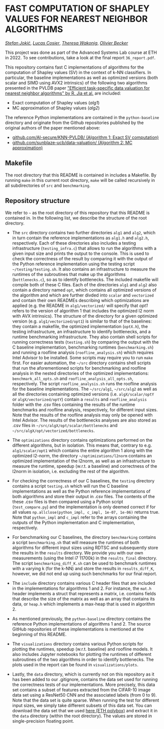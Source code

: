# FAST COMPUTATION OF SHAPLEY VALUES FOR NEAREST NEIGHBOR ALGORITHMS

[_Stefan Jokić_](https://github.com/sjokic), [_Lucas Cosier_](https://github.com/luke-ck), [_Theresa Wakonig_](https://github.com/twakonig), [_Olivier Becker_](https://github.com/olibeck)

This project was done as part of the Advanced Systems Lab course at ETH in 2022. To see contributions, take a look at the final report `36_report.pdf`.

This repository contains fast C implementations of algorithms for the computation of Shapley values (SV) in the context of k-NN classifiers. In particular, the baseline implementations as well as optimized versions (both scalar and SIMD using AVX2 intrinsics) of the following two algorithms presented in the PVLDB paper ["Efficient task-specific data valuation for nearest neighbor algorithms" by R. Jia et al.](https://arxiv.org/abs/1908.08619) are included:

- Exact computation of Shapley values (_alg1_)
- MC approximation of Shapley values (_alg2_)

The reference Python implementations are contained in the `python-baseline` directory and originate from the Github repositories published by the original authors of the paper mentioned above:

- [github.com/AI-secure/KNN-PVLDB/ (Algorithm 1: Exact SV computation)](https://github.com/AI-secure/KNN-PVLDB/blob/master/exact_sp.py)
- [github.com/sunblaze-ucb/data-valuation/ (Algorithm 2: MC approximation)](https://github.com/sunblaze-ucb/data-valuation/blob/master/knn_mc/knn_mc_heap.py)

## Makefile
The root directory that this README is contained in includes a Makefile. By running `make` in this current root directory, `make` will be called recursively in all subdirectories of `src` and `benchmarking`. 

## Repository structure
We refer to `~` as the root directory of this repository that this README is contained in. In the following list, we describe the structure of the root directory.

- The `src` directory contains two further directories `alg1` and `alg2`, which in turn contain the reference implementations as `alg1.h` and `alg2.h`, respectively. Each of these directories also includes a testing infrastructure (`testing_infra.c`) that allows to run the algorithms with a given input size and prints the output to the console. This is used to check the correctness of the result by comparing it with the output of the Python reference implementation using the testing script `~/testing/testing.sh`. It also contains an infrastructure to measure the runtimes of the subroutines that make up the algorithms (`bottlenecks.c`), so as to identify bottlenecks. The included makefile will compile both of these C files. Each of the directories `alg1` and `alg2` also contain a directory named `opt`, which contains all optimized versions of the algorithm and which are further divded into `scalar` and `vectorized` and contain their own READMEs describing which optimizations are applied (e.g. the README in `alg1/vectorized/` will specify that _opt1_ refers to the version of algorithm 1 that includes the optimized l2 norm with AVX intrinsics). The structure of the directory for a given optimized version (e.g. `alg1/vectorized/opt1`) is similar to that of the baselines: they contain a makefile, the optimized implementation (`optX.h`), the testing infrastructure, an infrastructure to identify bottlenecks, and a runtime benchmarking infrastructure. They also contain shell scripts for running correctness tests (`testing.sh`) by comparing the output with the C baseline implementation, benchmarking runtimes (`benchmarking.sh`) and running a roofline analysis (`roofline_analysis.sh`) which requires Intel Advisor to be installed. Some scripts may require you to run `make` first. For easier automation, the `~/src` directory contains shell scripts that run the aforementioned scripts for benchmarking and roofline analysis in the nested directories of the optimized implementations: `benchmark_all_opts.sh` and `roofline_analysis_all_opts.sh`, respectively. The script `roofline_analysis.sh` runs the roofline analysis for the baseline implementations. The `~/src/alg1`, `~/src/alg2` as well as all the directories containing optimized versions (i.e. `algX/scalar/optY` or `algX/vectorized/optY`) contain a `results` and `roofline_analysis` folder with the .csv files containing the results of the runtime benchmarks and roofline analysis, respectively, for different input sizes. Note that the results of the roofline analysis may only be opened with Intel Advisor. The results of the bottlenecks analyses are also stored as .csv files in `~/src/algX/opt/scalar/bottlenecks` and `~/src/algX/opt/vectorized/bottlenecks`. 

- The `optimizations` directory contains optimizations performed on the different algorithms, but in isolation. This means that, contrary to e.g. `alg1/scalar/opt1` which contains the entire algorithm 1 along with the optimized l2-norm, the directory `~/optimizations/l2norm` contains an optimized implementation of the l2norm, as well as an infrastructure to measure the runtime, speedup (w.r.t. a baseline) and correctness of the l2norm in isolation, i.e. excluding the rest of the algorithm.

- For checking the correctness of our C baselines, the `testing` directory contains a script `testing.sh` which will run the C baseline implementations as well as the Python reference implementations of both algorithms and store their output in .csv files. The contents of the these .csv files is then compared using a Python script (`test_compare.py`) and the implementation is only deemed correct if for all values `np.allclose(python_impl, c_impl, 1e-07, 1e-06)` returns true. Note that `python_impl` and `c_impl` refer to the arrays containing the outputs of the Python implementation and C implementation, respectively.

- For benchmarking our C baselines, the directory `benchmarking` contains a script `benchmarking.sh` that will measure the runtimes of both algorithms for different input sizes using RDTSC and subsequently store the results in the `results` directory. We provide you with our own measurements (using the Intel i7 11700k) in the `results_final` directory. The script `benchmarking_diff_K.sh` can be used to benchmark runtimes with a varying k (for the k-NN) and store the results in `results_diff_K`, however, we did not end up using such benchmarks for our final report.

- The `include` directory contains various C header files that are included in the implementations for algorithms 1 and 2. For instance, the `mat.h` header implements a struct that represents a matrix, i.e. contains fields that describe the size of the matrix as well as an array that contains its data, or `heap.h` which implements a max-heap that is used in algorithm 2.

- As mentioned previously, the `python-baseline` directory contains the reference Python implementations of algorithms 1 and 2. The source GitHub repositories of these implementations is mentioned at the beginning of this README.

- The `visualizations` directory contains various Python scripts for plotting the runtimes, speedup (w.r.t. baseline) and roofline models. It also includes Jupyter notebooks for plotting the runtimes of different subroutines of the two algorithms in order to identify bottlenecks. The plots used in the report can be found in `visualizations/plots`.

- Lastly, the `data` directory, which is currently not on this repository as it has been added to our .gitignore, contains the data set used for running the correctness tests of our implementations. More precisely, this data set contains a subset of features extracted from the CIFAR-10 image data set using a ResNet50 CNN and the associated labels (from 0 to 9). Note that the data set is quite sparse. When running the test for different input sizes, we simply take different subsets of this data set. You can download the data set that we used [here (ETH polybox)](https://polybox.ethz.ch/index.php/s/xmmxd4nkde26epu) and extract it in the `data` directory (within the root directory). The values are stored in single-precision floating point.

